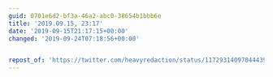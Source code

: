 ```yaml
---
guid: 0701e6d2-bf3a-46a2-abc0-38654b1bbb6e
title: '2019.09.15, 23:17'
date: '2019-09-15T21:17:15+00:00'
changed: '2019-09-24T07:18:56+00:00'


repost_of: 'https://twitter.com/heavyredaction/status/1172931409704443906?s=20'
---
```


